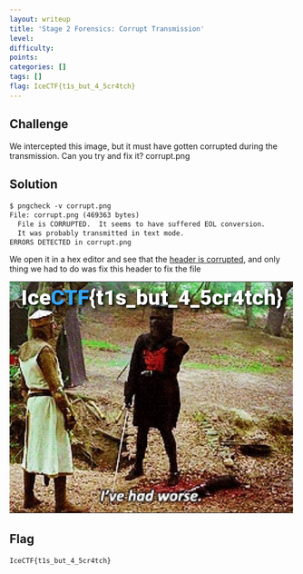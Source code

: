 ```yaml
---
layout: writeup
title: 'Stage 2 Forensics: Corrupt Transmission'
level:
difficulty:
points:
categories: []
tags: []
flag: IceCTF{t1s_but_4_5cr4tch}
---
```

## Challenge

We intercepted this image, but it must have gotten corrupted during the
transmission. Can you try and fix it? corrupt.png

## Solution

    $ pngcheck -v corrupt.png
    File: corrupt.png (469363 bytes)
      File is CORRUPTED.  It seems to have suffered EOL conversion.
      It was probably transmitted in text mode.
    ERRORS DETECTED in corrupt.png

We open it in a hex editor and see that the [header is corrupted][1],
and only thing we had to do was fix this header to fix the file

![](writeupfiles/corrupt_fixed.png)

## Flag

    IceCTF{t1s_but_4_5cr4tch}



[1]: https://en.wikipedia.org/wiki/Portable_Network_Graphics
